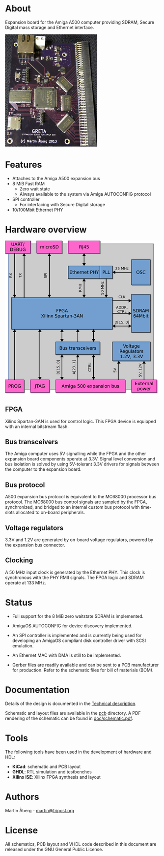# About
Expansion board for the Amiga A500 computer providing SDRAM, Secure Digital
mass storage and Ethernet interface.

![board](doc/mounted_components3.png)

# Features
- Attaches to the Amiga A500 expansion bus
- 8 MiB Fast RAM
  - Zero wait state
  - Always available to the system via Amiga AUTOCONFIG protocol
- SPI controller
  - For interfacing with Secure Digital storage
- 10/100Mbit Ethernet PHY

# Hardware overview
![hw-overview](doc/hw_overview.svg)
## FPGA
Xilinx Spartan-3AN is used for control logic. This FPGA device
is equipped with an internal bitstream flash.

## Bus transceivers
The Amiga computer uses 5V signalling while the FPGA and the other
expansion board components operate at 3.3V. Signal level conversion
and bus isolation is solved by using 5V-tolerant 3.3V drivers for
signals between the computer to the expansion board.

## Bus protocol
A500 expansion bus protocol is equivalent to the MC68000 processor
bus protocol. The MC68000 bus control signals are sampled by the
FPGA, synchronized, and bridged to an internal custom bus protocol
with time-slots allocated to on-board peripherals.

## Voltage regulators
3.3V and 1.2V are generated by on-board voltage regulators, powered
by the expansion bus connector.

## Clocking
A 50 MHz input clock is generated by the Ethernet PHY. This clock
is synchronous with the PHY RMII signals. The FPGA logic and SDRAM
operate at 133 MHz.

# Status
- Full support for the 8 MiB zero waitstate SDRAM is implemented.

- AmigaOS AUTOCONFIG for device discovery implemented.

- An SPI controller is implemented and is currently being used for
  developing an AmigaOS compliant disk controller driver with SCSI
  emulation.

- An Ethernet MAC with DMA is still to be implemented.

- Gerber files are readily available and can be sent to a PCB
  manufacturer for production. Refer to the schematic files for
  bill of materials (BOM).

# Documentation
Details of the design is documented in the
[Technical description](greta.pdf).

Schematic and layout files are available in the
[pcb](pcb) directory.
A PDF rendering of the schematic can be found in
[doc/schematic.pdf](doc/schematic.pdf).

# Tools
The following tools have been used in the development of hardware
and HDL:
- **KiCad**: schematic and PCB layout
- **GHDL**: RTL simulation and testbenches
- **Xilinx ISE**: Xilinx FPGA synthesis and layout

# Authors
Martin Åberg - <martin@fripost.org>

# License
All schematics, PCB layout and VHDL code described in this document
are released under the GNU General Public License.

